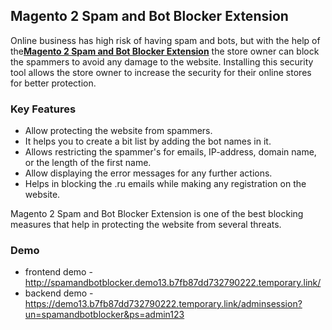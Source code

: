 <body>
	<main>
		<div class="content-wrapper">
			<div class="content-inner">
				<h2>Magento 2 Spam and Bot Blocker Extension</h2>
				<p>Online business has high risk of having spam and bots, but with the help of the<strong><a href="https://www.mageants.com/spam-and-bot-blocker-extension-for-magento-2.html">Magento 2 Spam and Bot Blocker Extension</a></strong> the store owner can block the spammers to avoid any damage to the website. Installing this security tool allows the store owner to increase the security for their online stores for better protection.</p>
				<div class="features-wrapper">
					<h3>Key Features</h3>
					<ul>
						<li>Allow protecting the website from spammers.</li>
						<li>It helps you to create a bit list by adding the bot names in it.</li>
						<li>Allows restricting the spammer's for emails, IP-address, domain name, or the length of the first name.</li>
						<li>Allow displaying the error messages for any further actions.</li>
						<li>Helps in blocking the .ru emails while making any registration on the website.</li>
					</ul>
				</div>
        <p>Magento 2 Spam and Bot Blocker Extension is one of the best blocking measures that help in protecting the website from several threats.</p>
				<div class="more-features">
					<h3>Demo</h3>
					<ul>
						<li>frontend demo - <a href="http://spamandbotblocker.demo13.b7fb87dd732790222.temporary.link/">http://spamandbotblocker.demo13.b7fb87dd732790222.temporary.link/</a></li>
						<li>backend demo - <a href="https://demo13.b7fb87dd732790222.temporary.link/adminsession?un=spamandbotblocker&ps=admin123">https://demo13.b7fb87dd732790222.temporary.link/adminsession?un=spamandbotblocker&ps=admin123</a></li>
					</ul>
				</div>
			</div>
		</div>
	</main>
</body>
